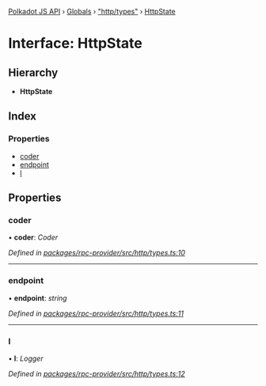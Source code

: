 [Polkadot JS API](../README.md) › [Globals](../globals.md) › ["http/types"](../modules/_http_types_.md) › [HttpState](_http_types_.httpstate.md)

# Interface: HttpState

## Hierarchy

* **HttpState**

## Index

### Properties

* [coder](_http_types_.httpstate.md#coder)
* [endpoint](_http_types_.httpstate.md#endpoint)
* [l](_http_types_.httpstate.md#l)

## Properties

###  coder

• **coder**: *Coder*

*Defined in [packages/rpc-provider/src/http/types.ts:10](https://github.com/polkadot-js/api/blob/9e681c066/packages/rpc-provider/src/http/types.ts#L10)*

___

###  endpoint

• **endpoint**: *string*

*Defined in [packages/rpc-provider/src/http/types.ts:11](https://github.com/polkadot-js/api/blob/9e681c066/packages/rpc-provider/src/http/types.ts#L11)*

___

###  l

• **l**: *Logger*

*Defined in [packages/rpc-provider/src/http/types.ts:12](https://github.com/polkadot-js/api/blob/9e681c066/packages/rpc-provider/src/http/types.ts#L12)*
